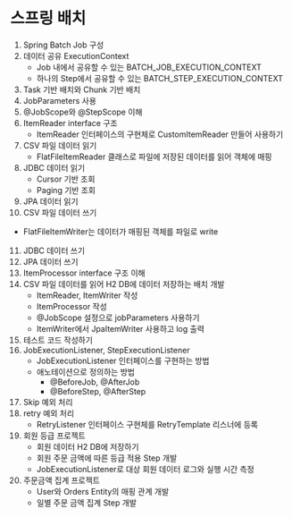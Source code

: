 # 스프링 배치

1. Spring Batch Job 구성
2. 데이터 공유 ExecutionContext
   - Job 내에서 공유할 수 있는 BATCH_JOB_EXECUTION_CONTEXT
   - 하나의 Step에서 공유할 수 있는 BATCH_STEP_EXECUTION_CONTEXT
3. Task 기반 배치와 Chunk 기반 배치
4. JobParameters 사용
5. @JobScope와 @StepScope 이해
6. ItemReader interface 구조
   - ItemReader 인터페이스의 구현체로 CustomItemReader 만들어 사용하기
7. CSV 파일 데이터 읽기
   - FlatFileItemReader 클래스로 파일에 저장된 데이터를 읽어 객체에 매핑
8. JDBC 데이터 읽기
   - Cursor 기반 조회
   - Paging 기반 조회
9. JPA 데이터 읽기
10. CSV 파일 데이터 쓰기
   - FlatFileItemWriter는 데이터가 매핑된 객체를 파일로 write
11. JDBC 데이터 쓰기
12. JPA 데이터 쓰기
13. ItemProcessor interface 구조 이해
14. CSV 파일 데이터를 읽어 H2 DB에 데이터 저장하는 배치 개발
    - ItemReader, ItemWriter 작성
    - ItemProcessor 작성
    - @JobScope 설정으로 jobParameters 사용하기
    - ItemWriter에서 JpaItemWriter 사용하고 log 출력
15. 테스트 코드 작성하기
16. JobExecutionListener, StepExecutionListener
    - JobExecutionListener 인터페이스를 구현하는 방법
    - 애노테이션으로 정의하는 방법
      - @BeforeJob, @AfterJob
      - @BeforeStep, @AfterStep
17. Skip 예외 처리
18. retry 예외 처리
    - RetryListener 인터페이스 구현체를 RetryTemplate 리스너에 등록
19. 회원 등급 프로젝트 
    - 회원 데이터 H2 DB에 저장하기
    - 회원 주문 금액에 따른 등급 적용 Step 개발
    - JobExecutionListener로 대상 회원 데이터 로그와 실행 시간 측정
20. 주문금액 집계 프로젝트
    - User와 Orders Entity의 매핑 관계 개발
    - 일별 주문 금액 집계 Step 개발